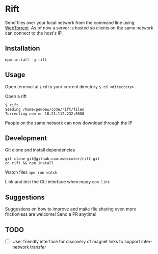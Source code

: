 # Rift
Send files over your local network from the command line using [WebTorrent](https://github.com/feross/webtorrent). As of now a server is hosted so clients on the same network can connect to the host's IP.

## Installation
`npm install -g rift`

## Usage

Open terminal at / `cd` to your current directory
`$ cd <directory>`

Open a rift
```
$ rift .
Seeding /home/pewpew/code/rift/files
Torrenting now on 10.21.112.232:8080
```

People on the same network can now download through the IP

## Development
Git clone and install dependencies
```
git clone git@github.com:zweicoder/rift.git
cd rift && npm install
```

Watch files
`npm run watch`

Link and test the CLI interface when ready
`npm link`

## Suggestions
Suggestions on how to improve and make file sharing even more frictionless are welcome! Send a PR anytime!

## TODO
- [ ] User friendly interface for discovery of magnet links to support inter-network transfer